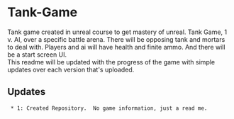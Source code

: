 # Tank-Game

Tank game created in unreal course to get  mastery of unreal. Tank Game, 1 v. AI, over a specific battle arena. There will be opposing tank and mortars to deal with.  Players and ai will have health and finite ammo.  And there will be a start screen UI.  
This readme will be updated with the progress of the game with simple updates over each version that's uploaded. 

## Updates
     * 1: Created Repository.  No game information, just a read me.

